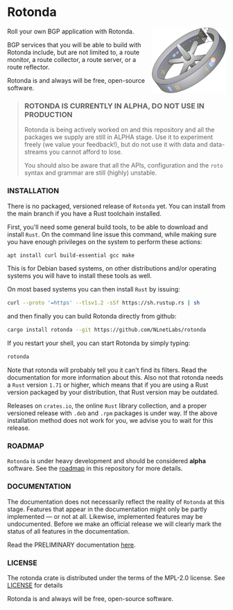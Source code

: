 # Rotonda

<img align="right" src="doc/manual/source/resources/rotonda-illustrative-icon.png" height="150">

Roll your own BGP application with Rotonda. 

BGP services that you will be able to build with Rotonda include, but are not
limited to, a route monitor, a route collector, a route server, or a route reflector.

Rotonda is and always
will be free, open-source software.

>### ROTONDA IS CURRENTLY IN ALPHA, DO NOT USE IN PRODUCTION
>
> Rotonda is being actively worked on and this repository and all the packages
> we supply are still in ALPHA stage. Use it to experiment freely (we value your
> feedback!), but do not use it with data and data-streams you cannot afford
> to lose.
>
> You should also be aware that all the APIs, configuration and the `roto`
> syntax and grammar are still (highly) unstable.
>
### INSTALLATION

There is no packaged, versioned release of `Rotonda` yet. You can install from
the main branch if you have a Rust toolchain installed.

First, you'll need some general build tools, to be able to download and
install `Rust`. On the command line issue this command, while making sure you
have enough privileges on the system to perform these actions:

```bash
apt install curl build-essential gcc make
```

This is for Debian based systems, on other distributions and/or operating
systems you will have to install these tools as well.

On most based systems you can then install `Rust` by issuing:

```bash
curl --proto '=https' --tlsv1.2 -sSf https://sh.rustup.rs | sh
```

and then finally you can build Rotonda directly from github:

```bash
cargo install rotonda --git https://github.com/NLnetLabs/rotonda
```

If you restart your shell, you can start Rotonda by simply typing:

```bash
rotonda
```

Note that rotonda will probably tell you it can't find its filters. Read the
documentation for more information about this. Also not that rotonda needs a
`Rust` version `1.71` or higher, which means that if you are using a Rust version
packaged by your distribution, that Rust version may be outdated.

Releases on `crates.io`, the online `Rust` library collection, and a proper
versioned release with `.deb` and `.rpm` packages is under way. If the above
installation method does not work for you, we advise you to wait for this
release.

### ROADMAP

`Rotonda` is under heavy development and should be considered **alpha**
software. See the [roadmap](ROADMAP.md) in this repository for more details.

### DOCUMENTATION

The documentation does not necessarily reflect the reality of `Rotonda` at this
stage. Features that appear in the documentation might only be partly
implemented — or not at all. Likewise, implemented features may be
undocumented. Before we make an official release we will clearly mark the
status of all features in the documentation.

Read the PRELIMINARY documentation [here](https://rotonda.docs.nlnetlabs.nl/).

### LICENSE

The rotonda crate is distributed under the terms of the MPL-2.0 license. See
[LICENSE](https://github.com/NLnetLabs/rotonda/blob/main/LICENSE) for details

Rotonda is and always will be free, open-source software.
